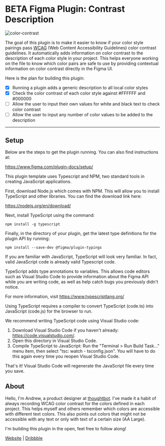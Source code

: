 # BETA Figma Plugin: Contrast Description

![color-contrast](https://user-images.githubusercontent.com/19694054/134062490-1220ef25-cd29-4c9d-9e3a-e99c050517d9.png)

The goal of this plugin is to make it easier to know if your color style pairings pass [WCAG](https://www.w3.org/WAI/WCAG2AAA-Conformance) (Web Content Accessibility Guidelines) color contrast guidelines. It automatically adds information on color contrast to the description of each color style in your project. This helps everyone working on the file to know which color pairs are safe to use by providing contextual information on color contrast directly in the Figma UI.

Here is the plan for building this plugin:
- [x]  Running a plugin adds a generic description to all local color styles
- [x]  Check the color contrast of each color style against #FFFFFF and #000000
- [ ]  Allow the user to input their own values for white and black text to check color contrast
- [ ]  Allow the user to input any number of color values to be added to the description

---

## Setup

Below are the steps to get the plugin running. You can also find instructions at:

https://www.figma.com/plugin-docs/setup/

This plugin template uses Typescript and NPM, two standard tools in creating JavaScript applications.

First, download Node.js which comes with NPM. This will allow you to install TypeScript and other
libraries. You can find the download link here:

https://nodejs.org/en/download/

Next, install TypeScript using the command:

```
npm install -g typescript
```

Finally, in the directory of your plugin, get the latest type definitions for the plugin API by running:

```
npm install --save-dev @figma/plugin-typings
```

If you are familiar with JavaScript, TypeScript will look very familiar. In fact, valid JavaScript code
is already valid Typescript code.

TypeScript adds type annotations to variables. This allows code editors such as Visual Studio Code
to provide information about the Figma API while you are writing code, as well as help catch bugs
you previously didn't notice.

For more information, visit https://www.typescriptlang.org/

Using TypeScript requires a compiler to convert TypeScript (code.ts) into JavaScript (code.js)
for the browser to run.

We recommend writing TypeScript code using Visual Studio code:

1. Download Visual Studio Code if you haven't already: https://code.visualstudio.com/.
2. Open this directory in Visual Studio Code.
3. Compile TypeScript to JavaScript: Run the "Terminal > Run Build Task..." menu item,
    then select "tsc: watch - tsconfig.json". You will have to do this again every time
    you reopen Visual Studio Code.

That's it! Visual Studio Code will regenerate the JavaScript file every time you save.

## About

Hello, I'm Andrew, a product designer at [thoughtbot](https://thoughtbot.com/). I've made it a habit of always recording WCAG color contrast for the colors defined in each project. This helps myself and others remember which colors are accessible with different text colors. This also points out colors that might not be accessible with any text or only with text of a certain size (AA Large).

I'm building this plugin in the open, feel free to follow along!

[Website](https://andrew-spencer.com/) | [Dribbble](https://dribbble.com/iam_aspencer)
